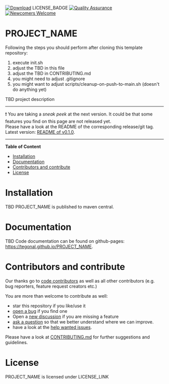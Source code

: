 <!-- for main -->

[![Download](https://img.shields.io/badge/Download-v0.1.0-%23007ec6)](https://github.com/tegonal/PROJECT_NAME/releases/tag/v0.1.0)
LICENSE_BADGE
[![Quality Assurance](https://github.com/tegonal/PROJECT_NAME/workflows/quality-assurance/badge.svg?event=push&branch=main)](https://github.com/tegonal/PROJECT_NAME/actions/workflows/quality-assurance.yml?query=branch%3Amain)
[![Newcomers Welcome](https://img.shields.io/badge/%F0%9F%91%8B-Newcomers%20Welcome-blueviolet)](https://github.com/tegonal/PROJECT_NAME/issues?q=is%3Aissue+is%3Aopen+label%3A%22good+first+issue%22 "Ask in discussions for help")

<!-- for main end -->
<!-- for release -->
<!--
[![Download](https://img.shields.io/badge/Download-v1.1.0-%23007ec6)](https://github.com/tegonal/PROJECT_NAME/releases/tag/v1.1.0)
LICENSE_BADGE
[![Newcomers Welcome](https://img.shields.io/badge/%F0%9F%91%8B-Newcomers%20Welcome-blueviolet)](https://github.com/tegonal/PROJECT_NAME/issues?q=is%3Aissue+is%3Aopen+label%3A%22good+first+issue%22 "Ask in discussions for help")
-->
<!-- for release end -->

# PROJECT_NAME

Following the steps you should perform after cloning this template repository:

1. execute init.sh
2. adjust the TBD in this file
3. adjust the TBD in CONTRIBUTING.md
4. you might need to adjust .gitignore
5. you might want to adjust scripts/cleanup-on-push-to-main.sh (doesn't do anything yet)

TBD project description

---
❗ You are taking a *sneak peek* at the next version. It could be that some features you find on this page are not
released yet.  
Please have a look at the README of the corresponding release/git tag. Latest
version: [README of v0.1.0](https://github.com/tegonal/PROJECT_NAME/tree/main/README.md).

---

**Table of Content**

- [Installation](#installation)
- [Documentation](#documentation) 
- [Contributors and contribute](#contributors-and-contribute)
- [License](#license)

# Installation

TBD PROJECT_NAME is published to maven central.

# Documentation

TBD Code documentation can be found on github-pages: <https://tegonal.github.io/PROJECT_NAME>.

# Contributors and contribute

Our thanks go to [code contributors](https://github.com/tegonal/PROJECT_NAME/graphs/contributors)
as well as all other contributors (e.g. bug reporters, feature request creators etc.)

You are more than welcome to contribute as well:

- star this repository if you like/use it
- [open a bug](https://github.com/tegonal/PROJECT_NAME/issues/new?template=bug_report.md) if you find one
- Open a [new discussion](https://github.com/tegonal/PROJECT_NAME/discussions/new?category=ideas) if you are missing a
  feature
- [ask a question](https://github.com/tegonal/PROJECT_NAME/discussions/new?category=q-a)
  so that we better understand where we can improve.
- have a look at
  the [help wanted issues](https://github.com/tegonal/PROJECT_NAME/issues?q=is%3Aissue+is%3Aopen+label%3A%22help+wanted%22).

Please have a look at
[CONTRIBUTING.md](https://github.com/tegonal/PROJECT_NAME/tree/main/.github/CONTRIBUTING.md)
for further suggestions and guidelines.

# License

PROJECT_NAME is licensed under LICENSE_LINK